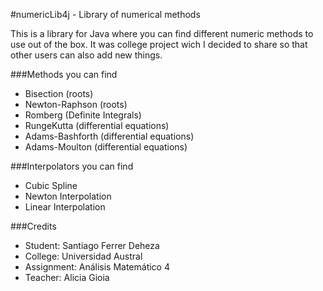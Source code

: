#numericLib4j - Library of numerical methods

This is a library for Java where you can find different numeric methods to use out of the box. It was college project wich I decided to share so that other users can also add new things.

###Methods you can find
* Bisection (roots)
* Newton-Raphson (roots)
* Romberg (Definite Integrals)
* RungeKutta (differential equations)
* Adams-Bashforth (differential equations)
* Adams-Moulton (differential equations)

###Interpolators you can find
* Cubic Spline
* Newton Interpolation
* Linear Interpolation

###Credits
* Student: Santiago Ferrer Deheza
* College: Universidad Austral
* Assignment: Análisis Matemático 4
* Teacher: Alicia Gioia